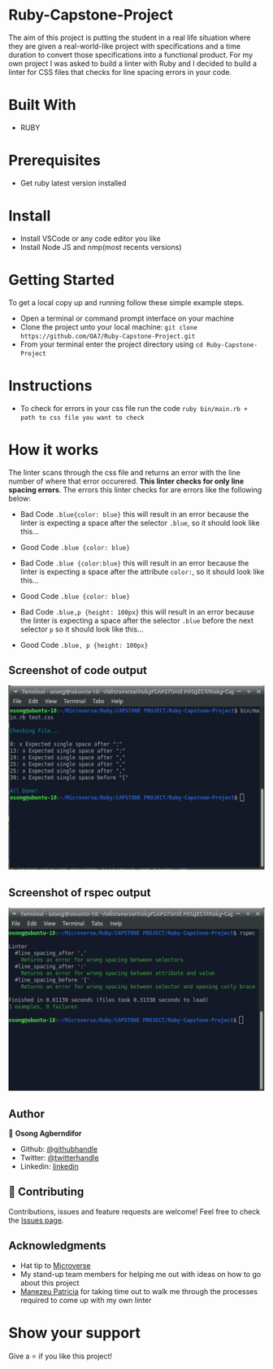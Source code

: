 # Ruby-Capstone-Project
The aim of this project is putting the student in a real life situation where they are given a real-world-like project with specifications and a time duration to convert those specifications into a functional product.
For my own project I was asked to build a linter with Ruby and I decided to build a linter for CSS files that checks for line spacing errors in your code.

# Built With
- RUBY

# Prerequisites
- Get ruby latest version installed

# Install
- Install VSCode or any code editor you like
- Install Node JS and nmp(most recents versions)

# Getting Started

To get a local copy up and running follow these simple example steps.

- Open a terminal or command prompt interface on your machine
- Clone the project unto your local machine: `git clone https://github.com/OA7/Ruby-Capstone-Project.git`
- From your terminal enter the project directory using `cd Ruby-Capstone-Project` 

# Instructions

- To check for errors in your css file run the code `ruby bin/main.rb + path to css file you want to check`
# How it works
The linter scans through the css file and returns an error with the line number of where that error occurered. **This linter checks for only line spacing errors**.
The errors this linter checks for are errors like the following below:

* Bad Code
 `.blue{color: blue}` this will result in an error because the linter is expecting a space after the selector `.blue`, so it should look like this...
* Good Code
 `.blue {color: blue}`

* Bad Code
 `.blue {color:blue}` this will result in an error because the linter is expecting a space after the attribute `color:`, so it should look like this...
* Good Code
 `.blue {color: blue}`

* Bad Code
 `.blue,p {height: 100px}` this will result in an error because the linter is expecting a space after the selector `.blue` before the next selector `p` so it should look like this...
* Good Code
 `.blue, p {height: 100px}`

## Screenshot of code output
![screenshot](test_pic.png)

## Screenshot of rspec output
![screenshot](rspec.png)

## Author

👤 **Osong Agberndifor**

- Github: [@githubhandle](https://github.com/OA7)
- Twitter: [@twitterhandle](https://twitter.com/Osong17)
- Linkedin: [linkedin](https://linkedin.com/osong-agberndifor)

## 🤝 Contributing
Contributions, issues and feature requests are welcome!
Feel free to check the [Issues page](https://github.com/OA7/Ruby-Capstone-Project/issues).

## Acknowledgments
- Hat tip to <a href="https://microverse.org/">Microverse</a>
- My stand-up team members for helping me out with ideas on how to go about this project
- [Manezeu Patricia](https://github.com/patriciachrysy) for taking time out to walk me through the processes required to come up with my own linter

# Show your support
Give a ⭐️ if you like this project!

